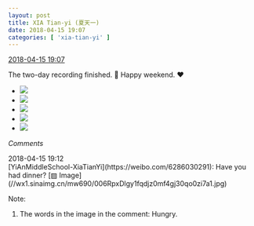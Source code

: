 ```yaml
---
layout: post
title: XIA Tian-yi (夏天一)
date: 2018-04-15 19:07
categories: [ 'xia-tian-yi' ]
---
```


<div class="weibo-info">
  <a href="https://weibo.com/6286030291/GcedUheKS">2018-04-15 19:07</a>
</div>

The two-day recording finished. :clap: Happy weekend. :heart:️

<!-- more -->

<ul class="weibo-pic-list-2">
  <li class="weibo-pic">
    <a href="http://wx1.sinaimg.cn/mw690/006RpxDlgy1fqdjloo9fzj31sg2dskjq.jpg"><img src="http://wx1.sinaimg.cn/thumb150/006RpxDlgy1fqdjloo9fzj31sg2dskjq.jpg"/></a>
  </li>
  <li class="weibo-pic">
    <a href="http://wx4.sinaimg.cn/mw690/006RpxDlgy1fqdjmgvdglj31sg2ds1l3.jpg"><img src="http://wx4.sinaimg.cn/thumb150/006RpxDlgy1fqdjmgvdglj31sg2ds1l3.jpg"/></a>
  </li>
  <li class="weibo-pic">
    <a href="http://wx4.sinaimg.cn/mw690/006RpxDlgy1fqdjn3tt0xj31sg2ds1l3.jpg"><img src="http://wx4.sinaimg.cn/thumb150/006RpxDlgy1fqdjn3tt0xj31sg2ds1l3.jpg"/></a>
  </li>
  <li class="weibo-pic">
    <a href="http://wx1.sinaimg.cn/mw690/006RpxDlgy1fqdjonrwzvj31sg2dse86.jpg"><img src="http://wx1.sinaimg.cn/thumb150/006RpxDlgy1fqdjonrwzvj31sg2dse86.jpg"/></a>
  </li>
  <li class="weibo-pic">
    <a href="http://wx2.sinaimg.cn/mw690/006RpxDlgy1fqdju44coqj31sg2dskjq.jpg"><img src="http://wx2.sinaimg.cn/thumb150/006RpxDlgy1fqdju44coqj31sg2dskjq.jpg"/></a>
  </li>
</ul>

*Comments*

<div class="weibo-info">2018-04-15 19:12</div>
[YiAnMiddleSchool-XiaTianYi](https://weibo.com/6286030291): Have you had dinner? [▨ Image](//wx1.sinaimg.cn/mw690/006RpxDlgy1fqdjz0mf4gj30qo0zi7a1.jpg)

Note:
1. The words in the image in the comment: Hungry.
